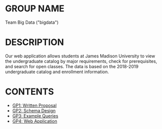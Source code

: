 # GROUP NAME

Team Big Data ("bigdata")

# DESCRIPTION

Our web application allows students at James Madison University to view the undergraduate catalog by major requirements, check for prerequisites, and search for open classes. The data is based on the 2018-2019 undergraduate catalog and enrollment information. 

# CONTENTS

* [GP1: Written Proposal](proposal)
* [GP2: Schema Design](schema)
* [GP3: Example Queries](queries)
* [GP4: Web Application](webapp)
